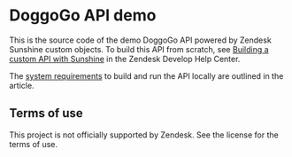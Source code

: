 # DoggoGo API demo

This is the source code of the demo DoggoGo API powered by Zendesk Sunshine custom objects. To build this API from scratch, see
[Building a custom API with Sunshine](https://develop.zendesk.com/hc/en-us/articles/360021333153) in the Zendesk Develop Help Center.

The [system requirements](https://develop.zendesk.com/hc/en-us/articles/360021333153#setup) to build and run the API locally are outlined in the article.

## Terms of use

This project is not officially supported by Zendesk. See the license for the terms of use.
